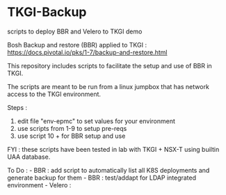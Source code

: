 # TKGI-Backup
scripts to deploy BBR and Velero to TKGI demo

Bosh Backup and restore (BBR) applied to TKGI : https://docs.pivotal.io/pks/1-7/backup-and-restore.html

This repository includes scripts to facilitate the setup and use of BBR in TKGI.

The scripts are meant to be run from a linux jumpbox that has network access to the TKGI environment.

Steps : 
1) edit file "env-epmc" to set values for your environment
2) use scripts from 1-9 to setup pre-reqs
3) use script 10 + for BBR setup and use

FYI : these scripts have been tested in lab with TKGI + NSX-T using builtin UAA database.






To Do : 
    - BBR : add script to automatically list all K8S deployments and generate backup for them
    - BBR : test/addapt for LDAP integrated environment
    - Velero : 